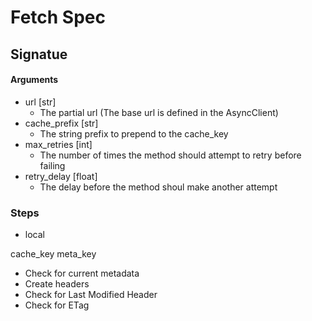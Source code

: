 # Fetch Spec

## Signatue

#### Arguments
- url [str] 
  - The partial url (The base url is defined in the AsyncClient)
- cache_prefix [str]
  - The string prefix to prepend to the cache_key
- max_retries [int]
  - The number of times the method should attempt to retry before failing
- retry_delay [float]
  - The delay before the method shoul make another attempt


### Steps
- local

cache_key
meta_key

- Check for current metadata
- Create headers
- Check for Last Modified Header
- Check for ETag

